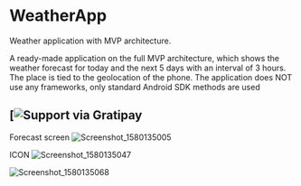 # WeatherApp
Weather application with MVP architecture.

A ready-made application on the full MVP architecture, which shows the weather forecast for today and the next 5 days with an interval of 3 hours. The place is tied to the geolocation of the phone. The application does NOT use any frameworks, only standard Android SDK methods are used

[![Support via Gratipay](https://user-images.githubusercontent.com/47458290/73182406-b1be8200-4121-11ea-996d-8683b38b11a0.png)
  ---

Forecast screen
![Screenshot_1580135005](https://user-images.githubusercontent.com/47458290/73182478-cd298d00-4121-11ea-8be4-56c98675f4ec.png)

ICON
![Screenshot_1580135047](https://user-images.githubusercontent.com/47458290/73182574-f77b4a80-4121-11ea-8d52-36f162eaf62a.png)

![Screenshot_1580135068](https://user-images.githubusercontent.com/47458290/73182640-1548af80-4122-11ea-9ad4-504e79ccd708.png)

